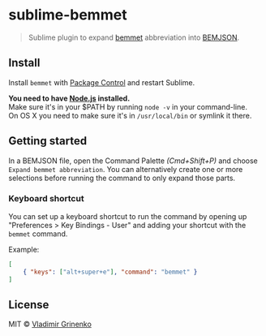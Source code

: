 # sublime-bemmet

> Sublime plugin to expand [bemmet](https://github.com/tadatuta/bemmet) abbreviation into [BEMJSON](https://en.bem.info/technology/bemjson/).

## Install

Install `bemmet` with [Package Control](https://sublime.wbond.net) and restart Sublime.

**You need to have [Node.js](http://nodejs.org) installed.**  
Make sure it's in your $PATH by running `node -v` in your command-line.  
On OS X you need to make sure it's in `/usr/local/bin` or symlink it there.

## Getting started

In a BEMJSON file, open the Command Palette *(Cmd+Shift+P)* and choose `Expand bemmet abbreviation`. You can alternatively create one or more selections before running the command to only expand those parts.

### Keyboard shortcut

You can set up a keyboard shortcut to run the command by opening up "Preferences > Key Bindings - User" and adding your shortcut with the `bemmet` command.

Example:

```json
[
	{ "keys": ["alt+super+e"], "command": "bemmet" }
]
```


## License

MIT © [Vladimir Grinenko](https://github.com/tadatuta/)
